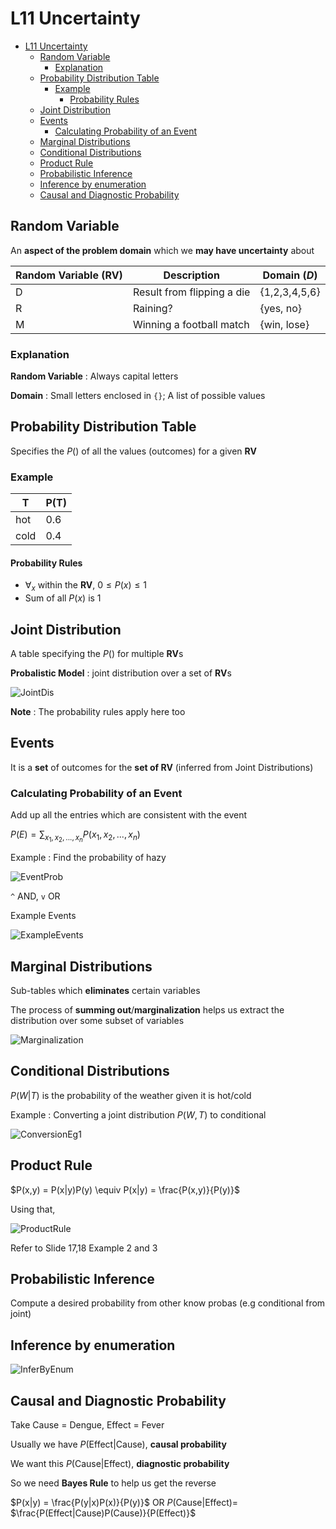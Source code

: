 # L11 Uncertainty

- [L11 Uncertainty](#l11-uncertainty)
  - [Random Variable](#random-variable)
    - [Explanation](#explanation)
  - [Probability Distribution Table](#probability-distribution-table)
    - [Example](#example)
      - [Probability Rules](#probability-rules)
  - [Joint Distribution](#joint-distribution)
  - [Events](#events)
    - [Calculating Probability of an Event](#calculating-probability-of-an-event)
  - [Marginal Distributions](#marginal-distributions)
  - [Conditional Distributions](#conditional-distributions)
  - [Product Rule](#product-rule)
  - [Probabilistic Inference](#probabilistic-inference)
  - [Inference by enumeration](#inference-by-enumeration)
  - [Causal and Diagnostic Probability](#causal-and-diagnostic-probability)

## Random Variable

An **aspect of the problem domain** which we **may have uncertainty** about

| Random Variable (RV) | Description                | Domain ($D$)  |
| -------------------- | -------------------------- | ------------- |
| D                    | Result from flipping a die | {1,2,3,4,5,6} |
| R                    | Raining?                   | {yes, no}     |
| M                    | Winning a football match   | {win, lose}   |

### Explanation

**Random Variable** : Always capital letters

**Domain** : Small letters enclosed in `{}`; A list of possible values

## Probability Distribution Table

Specifies the $P()$ of all the values (outcomes) for a given **RV**

### Example

| T    | P(T) |
| ---- | ---- |
| hot  | 0.6  |
| cold | 0.4  |

#### Probability Rules

- $\forall_x$ within the **RV**, $0 \leq P(x) \leq 1$
- Sum of all $P(x)$ is 1

## Joint Distribution

A table specifying the $P()$ for multiple **RV**s

**Probalistic Model** : joint distribution over a set of **RV**s

![JointDis](Image/JointDistribution.jpg)

**Note** : The probability rules apply here too

## Events

It is a **set** of outcomes for the **set of RV** (inferred from Joint Distributions)

### Calculating Probability of an Event

Add up all the entries which are consistent with the event

$P(E) = \sum_{x_1, x_2, ..., x_n} P(x_1, x_2, ..., x_n)$

Example : Find the probability of hazy

![EventProb](Image/EventProb.jpg)

`^` AND, `v` OR

Example Events

![ExampleEvents](Image/ExampleEvents.jpg)

## Marginal Distributions

Sub-tables which **eliminates** certain variables

The process of **summing out**/**marginalization** helps us extract the distribution over some subset of variables

![Marginalization](Image/Marginal.jpg)

## Conditional Distributions

$P(W|T)$ is the probability of the weather given it is hot/cold

Example : Converting a joint distribution $P(W,T)$ to conditional

![ConversionEg1](Image/ConditionalEg1.jpg)

## Product Rule

$P(x,y) = P(x|y)P(y) \equiv P(x|y) = \frac{P(x,y)}{P(y)}$

Using that,

![ProductRule](Image/ProductRule.jpg)

Refer to Slide 17,18 Example 2 and 3

## Probabilistic Inference

Compute a desired probability from other know probas (e.g conditional from joint)

## Inference by enumeration

![InferByEnum](Image/InferenceByEnum.jpg)

## Causal and Diagnostic Probability

Take Cause = Dengue, Effect = Fever

Usually we have $P($Effect$|$Cause$)$, **causal probability**

We want this $P($Cause$|$Effect$)$, **diagnostic probability**

So we need **Bayes Rule** to help us get the reverse

$P(x|y) = \frac{P(y|x)P(x)}{P(y)}$ OR $P($Cause$|$Effect$) =$ $\frac{P(Effect|Cause)P(Cause)}{P(Effect)}$
